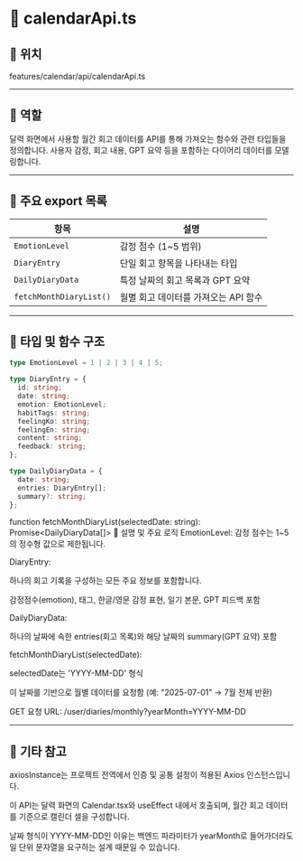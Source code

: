 # 📄 calendarApi.ts
## 📁 위치
features/calendar/api/calendarApi.ts

---

## 🧭 역할
달력 화면에서 사용할 월간 회고 데이터를 API를 통해 가져오는 함수와 관련 타입들을 정의합니다.
사용자 감정, 회고 내용, GPT 요약 등을 포함하는 다이어리 데이터를 모델링합니다.

---

## 🔗 주요 export 목록
| 항목                      | 설명                     |
| ----------------------- | ---------------------- |
| `EmotionLevel`          | 감정 점수 (1\~5 범위)        |
| `DiaryEntry`            | 단일 회고 항목을 나타내는 타입      |
| `DailyDiaryData`        | 특정 날짜의 회고 목록과 GPT 요약   |
| `fetchMonthDiaryList()` | 월별 회고 데이터를 가져오는 API 함수 |


---

## 🧩 타입 및 함수 구조
```ts
type EmotionLevel = 1 | 2 | 3 | 4 | 5;
```
```ts
type DiaryEntry = {
  id: string;
  date: string;
  emotion: EmotionLevel;
  habitTags: string;
  feelingKo: string;
  feelingEn: string;
  content: string;
  feedback: string;
};
```
```ts
type DailyDiaryData = {
  date: string;
  entries: DiaryEntry[];
  summary?: string;
};
```

function fetchMonthDiaryList(selectedDate: string): Promise<DailyDiaryData[]>
📝 설명 및 주요 로직
EmotionLevel: 감정 점수는 1~5의 정수형 값으로 제한됩니다.

DiaryEntry:

하나의 회고 기록을 구성하는 모든 주요 정보를 포함합니다.

감정점수(emotion), 태그, 한글/영문 감정 표현, 일기 본문, GPT 피드백 포함

DailyDiaryData:

하나의 날짜에 속한 entries(회고 목록)와 해당 날짜의 summary(GPT 요약) 포함

fetchMonthDiaryList(selectedDate):

selectedDate는 'YYYY-MM-DD' 형식

이 날짜를 기반으로 월별 데이터를 요청함 (예: "2025-07-01" → 7월 전체 반환)

GET 요청 URL: /user/diaries/monthly?yearMonth=YYYY-MM-DD

---

## 📌 기타 참고
axiosInstance는 프로젝트 전역에서 인증 및 공통 설정이 적용된 Axios 인스턴스입니다.

이 API는 달력 화면의 Calendar.tsx와 useEffect 내에서 호출되며, 월간 회고 데이터를 기준으로 캘린더 셀을 구성합니다.

날짜 형식이 YYYY-MM-DD인 이유는 백엔드 파라미터가 yearMonth로 들어가더라도 일 단위 문자열을 요구하는 설계 때문일 수 있습니다.